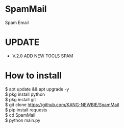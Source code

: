 # SpamMail
Spam Email
# UPDATE
- V.2.0 ADD NEW TOOLS SPAM
# How to install
$ apt update && apt upgrade -y<br>
$ pkg install python<br>
$ pkg install git<br>
$ git clone https://github.com/KANG-NEWBIE/SpamMail<br>
$ pip install requests<br>
$ cd SpamMail<br>
$ python main.py
